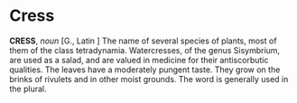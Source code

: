 # Cress

**CRESS**, _noun_ \[G., Latin \] The name of several species of plants, most of them of the class tetradynamia. Watercresses, of the genus Sisymbrium, are used as a salad, and are valued in medicine for their antiscorbutic qualities. The leaves have a moderately pungent taste. They grow on the brinks of rivulets and in other moist grounds. The word is generally used in the plural.